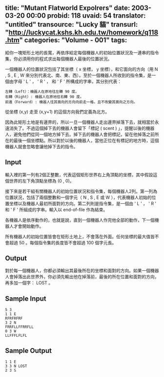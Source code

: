 title: "Mutant Flatworld Expolrers"
date: 2003-03-20 00:00
probid: 118
uvaid: 54
translator: "untitled"
transource: "Lucky 貓"
transurl: "http://luckycat.kshs.kh.edu.tw/homework/q118.htm"
categories: "Volume - 001"
tags:
---

給你一塊矩形土地的長寬，再依序給定每個機器人的初始位置狀況及一連串的指令集，你必須用你的程式求出每個機器人最後的位置狀況。

一個機器人的位置狀況包括了其坐標（ x 坐標， y 坐標），和它面向的方向（用 N , S , E , W 來分別代表北、南、東、西）。至於一個機器人所收到的指令集，是一個由字母 ' L ' ， ' R ' ， 和 ' F ' 所構成的字串，其分別代表：

    左轉（Left）：機器人在原地往左轉 90 度。
    右轉（Right）: 機器人在原地往右轉 90 度。
    前進（Forward）: 機器人往其面向的方向向前走一格，且不改變其面向之方向。

從坐標 (x,y) 走至 (x,y+1) 的這個方向我們定義為北方。

因為此矩形土地是有邊界的，所以一旦一個機器人走出邊界掉落下去，就相當於永遠消失了。不過這個掉下去的機器人會留下「標記 ( scent ) 」，提醒以後的機器人，避免他們從同一個地方掉下去。掉下去的機器人會把標記，留在他掉落之前所在的最後一個坐標點。所以對於以後的機器人，當他正位在有標記的地方時，這個機器人就會忽略會讓他掉下去的指令。

<!-- more -->

## Input ##

輸入裡的第一列有2個正整數，代表這個矩形世界右上角頂點的坐標，其中假設這個世界的左下角頂點坐標為 (0 , 0)。

接下來是若干組有關機器人的初始位置狀況和指令集，每個機器人2列。第一列為位置狀況，包括了兩個整數和一個字元（ N , S , E 或 W ），代表機器人初始的位置坐標以及機器人最初所面對的方向。第二列則是指令集，是一個由 ' L ' ， ' R ' 和 ' F ' 所組成的字串。輸入以 end-of-file 作為結束。

各機器人是依序動作的，也就是說，直到一個機器人作完他全部的動作，下一個機器人才會開始動作。

所有機器人的初始位置皆會在矩形土地上，不會落在外面。任何坐標的最大值皆不會超過 50 。每個指令集的長度皆不會超過 100 個字元長。

## Output ##

對於每一個機器人，你都必須輸出其最後所在的坐標和面對的方向。如果一個機器人會掉落出此世界外，你必須先輸出他在掉落前，最後的所在位置和面對的方向，再多加一個字： LOST 。

## Sample Input ##

	5 3
	1 1 E
	RFRFRFRF
	3 2 N
	FRRFLLFFRRFLL
	0 3 W
	LLFFFLFLFL

## Sample Output ##

	1 1 E
	3 3 N LOST
	2 3 S